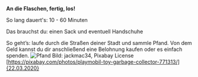 **An die Flaschen, fertig, los!**

So lang dauert's: 10 - 60 Minuten

Das brauchst du: einen Sack und eventuell Handschuhe

So geht’s: laufe durch die Straßen deiner Stadt und sammle Pfand. Von dem Geld kannst du dir anschließend eine Belohnung kaufen oder es einfach spenden.
![Pfand](https://cdn.pixabay.com/photo/2015/05/17/18/25/playmobil-771313_1280.jpg)
Bild: jackmac34, Pixabay License [https://pixabay.com/photos/playmobil-toy-garbage-collector-771313/]{22.03.2020}
